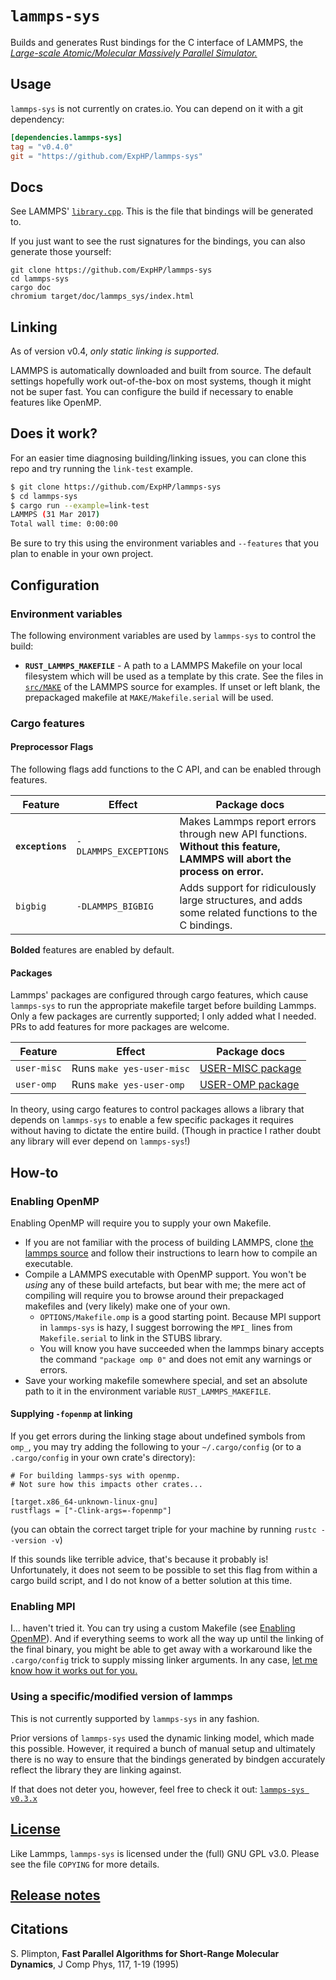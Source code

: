# `lammps-sys`

Builds and generates Rust bindings for the C interface of LAMMPS, the [*Large-scale Atomic/Molecular Massively Parallel Simulator.*](http://lammps.sandia.gov/)

## Usage

`lammps-sys` is not currently on crates.io.  You can depend on it with a git dependency:

<!-- Please remember to update ALL TOML examples, not just this one! -->
```toml
[dependencies.lammps-sys]
tag = "v0.4.0"
git = "https://github.com/ExpHP/lammps-sys"
```

## Docs

<!-- NOTE: The cpp file has the doc comments, not the h file -->
See LAMMPS' [`library.cpp`].  This is the file that bindings will be generated to.

If you just want to see the rust signatures for the bindings, you can also generate those yourself:

```
git clone https://github.com/ExpHP/lammps-sys
cd lammps-sys
cargo doc
chromium target/doc/lammps_sys/index.html
```

## Linking

As of version v0.4, *only static linking is supported.*

LAMMPS is automatically downloaded and built from source.  The default settings hopefully work out-of-the-box on most systems, though it might not be super fast.  You can configure the build if necessary to enable features like OpenMP.

## Does it work?

For an easier time diagnosing building/linking issues, you can clone this repo and try running the `link-test` example.

```sh
$ git clone https://github.com/ExpHP/lammps-sys
$ cd lammps-sys
$ cargo run --example=link-test
LAMMPS (31 Mar 2017)
Total wall time: 0:00:00
```

Be sure to try this using the environment variables and `--features` that you plan to enable in your own project.

## Configuration

### Environment variables

The following environment variables are used by `lammps-sys` to control the build:

* **`RUST_LAMMPS_MAKEFILE`** - A path to a LAMMPS Makefile on your local filesystem which will be used as a template by this crate.  See the files in [`src/MAKE`] of the LAMMPS source for examples.  If unset or left blank, the prepackaged makefile at `MAKE/Makefile.serial` will be used.

### Cargo features

#### Preprocessor Flags

The following flags add functions to the C API, and can be enabled through features.

| Feature | Effect | Package docs |
| ------- | ------ | ----- |
| **`exceptions`** | `-DLAMMPS_EXCEPTIONS` | Makes Lammps report errors through new API functions. **Without this feature, LAMMPS will abort the process on error.** |
| `bigbig`  | `-DLAMMPS_BIGBIG` | Adds support for ridiculously large structures, and adds some related functions to the C bindings. |

**Bolded** features are enabled by default.

#### Packages

Lammps' packages are configured through cargo features, which cause `lammps-sys` to run the appropriate makefile target before building Lammps. Only a few packages are currently supported; I only added what I needed. PRs to add features for more packages are welcome.

| Feature | Effect | Package docs |
| ------- | ------ | ----- |
| `user-misc` | Runs `make yes-user-misc` | [USER-MISC package](http://lammps.sandia.gov/doc/Section_packages.html#user-misc-package) |
| `user-omp`  | Runs `make yes-user-omp` | [USER-OMP package](http://lammps.sandia.gov/doc/accelerate_omp.html) |

In theory, using cargo features to control packages allows a library that depends on `lammps-sys` to enable a few specific packages it requires without having to dictate the entire build. (Though in practice I rather doubt any library will ever depend on `lammps-sys`!)

## How-to

### Enabling OpenMP

Enabling OpenMP will require you to supply your own Makefile.

* If you are not familiar with the process of building LAMMPS, clone [the lammps source] and follow their instructions to learn how to compile an executable.
* Compile a LAMMPS executable with OpenMP support. You won't be *using* any of these build artefacts, but bear with me; the mere act of compiling will require you to browse around their prepackaged makefiles and (very likely) make one of your own.
  * `OPTIONS/Makefile.omp` is a good starting point.  Because MPI support in `lammps-sys` is hazy, I suggest borrowing the `MPI_` lines from `Makefile.serial` to link in the STUBS library.
  * You will know you have succeeded when the lammps binary accepts the command `"package omp 0"` and does not emit any warnings or errors.
* Save your working makefile somewhere special, and set an absolute path to it in the environment variable `RUST_LAMMPS_MAKEFILE`.

#### Supplying `-fopenmp` at linking

If you get errors during the linking stage about undefined symbols from `omp_`, you may try adding the following to your `~/.cargo/config` (or to a `.cargo/config` in your own crate's directory):

```
# For building lammps-sys with openmp.
# Not sure how this impacts other crates...

[target.x86_64-unknown-linux-gnu]
rustflags = ["-Clink-args=-fopenmp"]
```

(you can obtain the correct target triple for your machine by running `rustc --version -v`)

If this sounds like terrible advice, that's because it probably is!  Unfortunately, it does not seem to be possible to set this flag from within a cargo build script, and I do not know of a better solution at this time.

### Enabling MPI

I... haven't tried it.  You can try using a custom Makefile (see [Enabling OpenMP](#enabling-openmp)).  And if everything seems to work all the way up until the linking of the final binary, you might be able to get away with a workaround like the `.cargo/config` trick to supply missing linker arguments.  In any case, [let me know how it works out for you.](https://github.com/ExpHP/lammps-sys/issues)

### Using a specific/modified version of lammps

This is not currently supported by `lammps-sys` in any fashion.

Prior versions of `lammps-sys` used the dynamic linking model, which made this possible. However, it required a bunch of manual setup and ultimately there is no way to ensure that the bindings generated by bindgen accurately reflect the library they are linking against.

<!-- DO NOT UPDATE THIS VERSION NUMBER! -->
<!-- It should remain at 0.3.0, the last version with dynamic linking. -->
If that does not deter you, however, feel free to check it out: [`lammps-sys v0.3.x`](https://github.com/ExpHP/lammps-sys/tree/0.3.x)

## [License](COPYING)

Like Lammps, `lammps-sys` is licensed under the (full) GNU GPL v3.0. Please see the file `COPYING` for more details.

## [Release notes](relnotes.md)

## Citations

S. Plimpton, **Fast Parallel Algorithms for Short-Range Molecular Dynamics**, J Comp Phys, 117, 1-19 (1995)

<!-- These links should all be maintained to point to the version
     of lammps that is built by `lammps-sys`                      -->
[`src/MAKE`]: https://github.com/lammps/lammps/tree/patch_5Feb2018/src/MAKE
[`library.cpp`]: https://github.com/lammps/lammps/blob/patch_5Feb2018/src/library.cpp
[the lammps source]: https://github.com/lammps/lammps/tree/patch_5Feb2018

